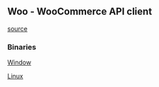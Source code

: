 ## Woo - WooCommerce API client

[source](https://github.com/lbonomo/woo/)

### Binaries

[Window](./build/woo.exe)

[Linux](./build/woo.exe)
